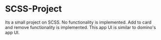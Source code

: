 # SCSS-Project
Its a small project on SCSS. No functionality is implemented. Add to card and remove functionality is implemented.
This app UI is similar to domino's app UI.
